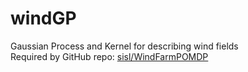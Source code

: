 # windGP
Gaussian Process and Kernel for describing wind fields\
Required by GitHub repo: [sisl/WindFarmPOMDP](https://github.com/sisl/WindFarmPOMDP)
